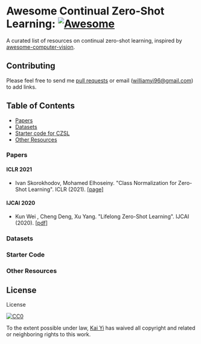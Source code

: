 # Awesome Continual Zero-Shot Learning: [![Awesome](https://cdn.rawgit.com/sindresorhus/awesome/d7305f38d29fed78fa85652e3a63e154dd8e8829/media/badge.svg)](https://github.com/sindresorhus/awesome)
A curated list of resources on continual zero-shot learning, inspired by [awesome-computer-vision](https://github.com/jbhuang0604/awesome-computer-vision).

## Contributing
Please feel free to send me [pull requests](https://github.com/WilliamYi96/awesome-continual-zero-shot-learning/pulls) or email ([williamyi96@gmail.com](williamyi96@gmail.com)) to add links.

## Table of Contents
+ [Papers](#Papers)
+ [Datasets](#Datasets)
+ [Starter code for CZSL](#Starter-Code)
+ [Other Resources](#Other-resources)

### Papers
#### ICLR 2021
+ Ivan Skorokhodov, Mohamed Elhoseiny. "Class Normalization for Zero-Shot Learning". ICLR (2021). [[page]](https://openreview.net/forum?id=7pgFL2Dkyyy)
#### IJCAI 2020
+ Kun Wei , Cheng Deng, Xu Yang. "Lifelong Zero-Shot Learning". IJCAI (2020). [[pdf]](https://www.ijcai.org/Proceedings/2020/0077.pdf)

### Datasets

### Starter Code

### Other Resources

## License
License

[![CC0](http://i.creativecommons.org/p/zero/1.0/88x31.png)](http://creativecommons.org/publicdomain/zero/1.0/)

To the extent possible under law, [Kai Yi](kaiyi.me) has waived all copyright and related or neighboring rights to this work.

